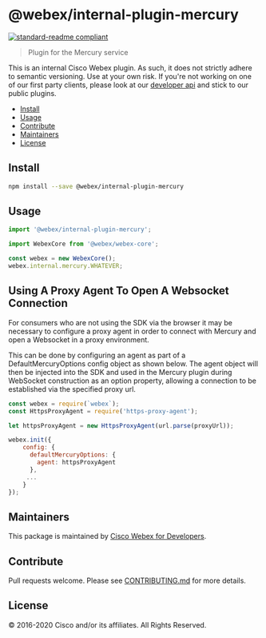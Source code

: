 # @webex/internal-plugin-mercury

[![standard-readme compliant](https://img.shields.io/badge/readme%20style-standard-brightgreen.svg?style=flat-square)](https://github.com/RichardLitt/standard-readme)

> Plugin for the Mercury service

This is an internal Cisco Webex plugin. As such, it does not strictly adhere to semantic versioning. Use at your own risk. If you're not working on one of our first party clients, please look at our [developer api](https://developer.webex.com/) and stick to our public plugins.

- [Install](#install)
- [Usage](#usage)
- [Contribute](#contribute)
- [Maintainers](#maintainers)
- [License](#license)

## Install

```bash
npm install --save @webex/internal-plugin-mercury
```

## Usage

```js
import '@webex/internal-plugin-mercury';

import WebexCore from '@webex/webex-core';

const webex = new WebexCore();
webex.internal.mercury.WHATEVER;
```

## Using A Proxy Agent To Open A Websocket Connection

For consumers who are not using the SDK via the browser it may be necessary to configure a proxy agent in order to connect with Mercury and open a Websocket in a proxy environment.

This can be done by configuring an agent as part of a DefaultMercuryOptions config object as shown below. The agent object will then be injected into the SDK and used in the Mercury plugin during WebSocket construction as an option property, allowing a connection to be established via the specified proxy url.

```js
const webex = require(`webex`);
const HttpsProxyAgent = require('https-proxy-agent');

let httpsProxyAgent = new HttpsProxyAgent(url.parse(proxyUrl));

webex.init({
	config: {
	  defaultMercuryOptions: {
		agent: httpsProxyAgent
	  },
	 ...
	}
});
```

## Maintainers

This package is maintained by [Cisco Webex for Developers](https://developer.webex.com/).

## Contribute

Pull requests welcome. Please see [CONTRIBUTING.md](https://github.com/webex/webex-js-sdk/blob/master/CONTRIBUTING.md) for more details.

## License

© 2016-2020 Cisco and/or its affiliates. All Rights Reserved.
